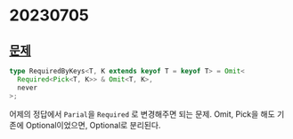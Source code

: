 # 20230705

## [문제]()

```ts
type RequiredByKeys<T, K extends keyof T = keyof T> = Omit<
  Required<Pick<T, K>> & Omit<T, K>,
  never
>;
```

어제의 정답에서 `Parial`을 `Required` 로 변경해주면 되는 문제.
Omit, Pick을 해도 기존에 Optional이었으면, Optional로 분리된다.
